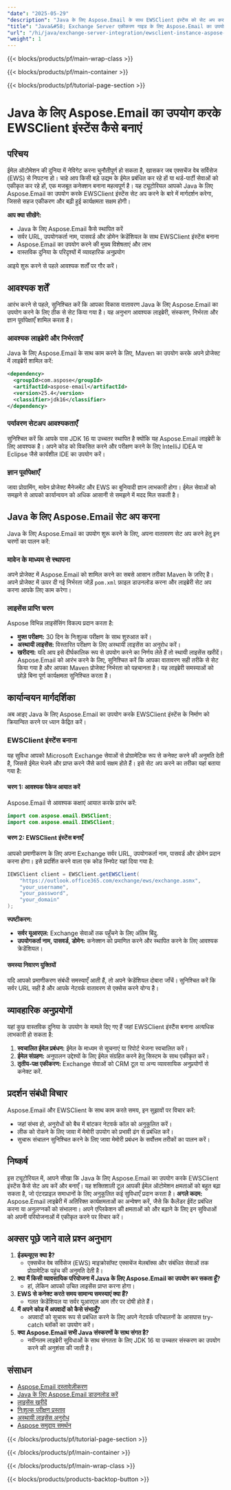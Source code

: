 ```yaml
---
"date": "2025-05-29"
"description": "Java के लिए Aspose.Email के साथ EWSClient इंस्टेंस को सेट अप करना और बनाना सीखें, जिससे निर्बाध Exchange सर्वर एकीकरण और उन्नत ईमेल स्वचालन सक्षम हो सके।"
"title": "Java&#58; Exchange Server एकीकरण गाइड के लिए Aspose.Email का उपयोग करके EWSClient इंस्टेंस कैसे बनाएं"
"url": "/hi/java/exchange-server-integration/ewsclient-instance-aspose-email-java/"
"weight": 1
---
```


{{< blocks/products/pf/main-wrap-class >}}

{{< blocks/products/pf/main-container >}}

{{< blocks/products/pf/tutorial-page-section >}}
# Java के लिए Aspose.Email का उपयोग करके EWSClient इंस्टेंस कैसे बनाएं
## परिचय
ईमेल ऑटोमेशन की दुनिया में नेविगेट करना चुनौतीपूर्ण हो सकता है, खासकर जब एक्सचेंज वेब सर्विसेज (EWS) से निपटना हो। चाहे आप किसी बड़े उद्यम के ईमेल प्रबंधित कर रहे हों या थर्ड-पार्टी सेवाओं को एकीकृत कर रहे हों, एक मजबूत कनेक्शन बनाना महत्वपूर्ण है। यह ट्यूटोरियल आपको Java के लिए Aspose.Email का उपयोग करके EWSClient इंस्टेंस सेट अप करने के बारे में मार्गदर्शन करेगा, जिससे सहज एकीकरण और बढ़ी हुई कार्यक्षमता सक्षम होगी।

**आप क्या सीखेंगे:**
- Java के लिए Aspose.Email कैसे स्थापित करें
- सर्वर URL, उपयोगकर्ता नाम, पासवर्ड और डोमेन क्रेडेंशियल के साथ EWSClient इंस्टेंस बनाना
- Aspose.Email का उपयोग करने की मुख्य विशेषताएं और लाभ
- वास्तविक दुनिया के परिदृश्यों में व्यावहारिक अनुप्रयोग

आइये शुरू करने से पहले आवश्यक शर्तों पर गौर करें।
## आवश्यक शर्तें
आरंभ करने से पहले, सुनिश्चित करें कि आपका विकास वातावरण Java के लिए Aspose.Email का उपयोग करने के लिए ठीक से सेट किया गया है। यह अनुभाग आवश्यक लाइब्रेरी, संस्करण, निर्भरता और ज्ञान पूर्वापेक्षाएँ शामिल करता है।
### आवश्यक लाइब्रेरी और निर्भरताएँ
Java के लिए Aspose.Email के साथ काम करने के लिए, Maven का उपयोग करके अपने प्रोजेक्ट में लाइब्रेरी शामिल करें:
```xml
<dependency>
  <groupId>com.aspose</groupId>
  <artifactId>aspose-email</artifactId>
  <version>25.4</version>
  <classifier>jdk16</classifier>
</dependency>
```
### पर्यावरण सेटअप आवश्यकताएँ
सुनिश्चित करें कि आपके पास JDK 16 या उच्चतर स्थापित है क्योंकि यह Aspose.Email लाइब्रेरी के लिए आवश्यक है। अपने कोड को विकसित करने और परीक्षण करने के लिए IntelliJ IDEA या Eclipse जैसे कार्यशील IDE का उपयोग करें।
### ज्ञान पूर्वापेक्षाएँ
जावा प्रोग्रामिंग, मावेन प्रोजेक्ट मैनेजमेंट और EWS का बुनियादी ज्ञान लाभकारी होगा। ईमेल सेवाओं को समझने से आपको कार्यान्वयन को अधिक आसानी से समझने में मदद मिल सकती है।
## Java के लिए Aspose.Email सेट अप करना
Java के लिए Aspose.Email का उपयोग शुरू करने के लिए, अपना वातावरण सेट अप करने हेतु इन चरणों का पालन करें:
### मावेन के माध्यम से स्थापना
अपने प्रोजेक्ट में Aspose.Email को शामिल करने का सबसे आसान तरीका Maven के ज़रिए है। अपने प्रोजेक्ट में ऊपर दी गई निर्भरता जोड़ें `pom.xml` फ़ाइल डाउनलोड करना और लाइब्रेरी सेट अप करना आपके लिए काम करेगा।
### लाइसेंस प्राप्ति चरण
Aspose विभिन्न लाइसेंसिंग विकल्प प्रदान करता है:
- **मुफ्त परीक्षण:** 30 दिन के निःशुल्क परीक्षण के साथ शुरुआत करें।
- **अस्थायी लाइसेंस:** विस्तारित परीक्षण के लिए अस्थायी लाइसेंस का अनुरोध करें।
- **खरीदना:** यदि आप इसे दीर्घकालिक रूप से उपयोग करने का निर्णय लेते हैं तो स्थायी लाइसेंस खरीदें।
Aspose.Email को आरंभ करने के लिए, सुनिश्चित करें कि आपका वातावरण सही तरीके से सेट किया गया है और आपका Maven प्रोजेक्ट निर्भरता को पहचानता है। यह लाइब्रेरी समस्याओं को छोड़े बिना पूर्ण कार्यक्षमता सुनिश्चित करता है।
## कार्यान्वयन मार्गदर्शिका
अब आइए Java के लिए Aspose.Email का उपयोग करके EWSClient इंस्टेंस के निर्माण को क्रियान्वित करने पर ध्यान केंद्रित करें।
### EWSClient इंस्टेंस बनाना
यह सुविधा आपको Microsoft Exchange सेवाओं से प्रोग्रामेटिक रूप से कनेक्ट करने की अनुमति देती है, जिससे ईमेल भेजने और प्राप्त करने जैसे कार्य सक्षम होते हैं। इसे सेट अप करने का तरीका यहां बताया गया है:
#### चरण 1: आवश्यक पैकेज आयात करें
Aspose.Email से आवश्यक कक्षाएं आयात करके प्रारंभ करें:
```java
import com.aspose.email.EWSClient;
import com.aspose.email.IEWSClient;
```
#### चरण 2: EWSClient इंस्टेंस बनाएँ
आपको प्रमाणीकरण के लिए अपना Exchange सर्वर URL, उपयोगकर्ता नाम, पासवर्ड और डोमेन प्रदान करना होगा। इसे प्रदर्शित करने वाला एक कोड स्निपेट यहां दिया गया है:
```java
IEWSClient client = EWSClient.getEWSClient(
    "https://outlook.office365.com/exchange/ews/exchange.asmx",
    "your_username",
    "your_password",
    "your_domain"
);
```
**स्पष्टीकरण:**
- **सर्वर यूआरएल:** Exchange सेवाओं तक पहुँचने के लिए अंतिम बिंदु.
- **उपयोगकर्ता नाम, पासवर्ड, डोमेन:** कनेक्शन को प्रमाणित करने और स्थापित करने के लिए आवश्यक क्रेडेंशियल।
#### समस्या निवारण युक्तियों
यदि आपको प्रमाणीकरण संबंधी समस्याएँ आती हैं, तो अपने क्रेडेंशियल दोबारा जाँचें। सुनिश्चित करें कि सर्वर URL सही है और आपके नेटवर्क वातावरण से एक्सेस करने योग्य है।
## व्यावहारिक अनुप्रयोगों
यहां कुछ वास्तविक दुनिया के उपयोग के मामले दिए गए हैं जहां EWSClient इंस्टैंस बनाना अत्यधिक लाभकारी हो सकता है:
1. **स्वचालित ईमेल प्रबंधन:** ईमेल के माध्यम से सूचनाएं या रिपोर्ट भेजना स्वचालित करें।
2. **ईमेल संग्रहण:** अनुपालन उद्देश्यों के लिए ईमेल संग्रहित करने हेतु सिस्टम के साथ एकीकृत करें।
3. **तृतीय-पक्ष एकीकरण:** Exchange सेवाओं को CRM टूल या अन्य व्यावसायिक अनुप्रयोगों से कनेक्ट करें.
## प्रदर्शन संबंधी विचार
Aspose.Email और EWSClient के साथ काम करते समय, इन सुझावों पर विचार करें:
- जहां संभव हो, अनुरोधों को बैच में बांटकर नेटवर्क कॉल को अनुकूलित करें।
- लीक को रोकने के लिए जावा में मेमोरी उपयोग को प्रभावी ढंग से प्रबंधित करें।
- सुचारू संचालन सुनिश्चित करने के लिए जावा मेमोरी प्रबंधन के सर्वोत्तम तरीकों का पालन करें।
## निष्कर्ष
इस ट्यूटोरियल में, आपने सीखा कि Java के लिए Aspose.Email का उपयोग करके EWSClient इंस्टेंस कैसे सेट अप करें और बनाएँ। यह शक्तिशाली टूल आपकी ईमेल ऑटोमेशन क्षमताओं को बहुत बढ़ा सकता है, जो एंटरप्राइज़ समाधानों के लिए अनुकूलित कई सुविधाएँ प्रदान करता है।
**अगले कदम:**
Aspose.Email लाइब्रेरी में अतिरिक्त कार्यक्षमताओं का अन्वेषण करें, जैसे कि कैलेंडर ईवेंट प्रबंधित करना या अनुलग्नकों को संभालना। अपने एप्लिकेशन की क्षमताओं को और बढ़ाने के लिए इन सुविधाओं को अपनी परियोजनाओं में एकीकृत करने पर विचार करें।
## अक्सर पूछे जाने वाले प्रश्न अनुभाग
1. **ईडब्ल्यूएस क्या है?**
   - एक्सचेंज वेब सर्विसेज (EWS) माइक्रोसॉफ्ट एक्सचेंज मेलबॉक्स और संबंधित सेवाओं तक प्रोग्रामेटिक पहुंच की अनुमति देती है।
2. **क्या मैं किसी व्यावसायिक परियोजना में Java के लिए Aspose.Email का उपयोग कर सकता हूँ?**
   - हां, लेकिन आपको उचित लाइसेंस प्राप्त करना होगा।
3. **EWS से कनेक्ट करते समय सामान्य समस्याएं क्या हैं?**
   - गलत क्रेडेंशियल या सर्वर यूआरएल आम तौर पर दोषी होते हैं।
4. **मैं अपने कोड में अपवादों को कैसे संभालूँ?**
   - अपवादों को सुचारू रूप से प्रबंधित करने के लिए अपने नेटवर्क परिचालनों के आसपास try-catch ब्लॉकों का उपयोग करें।
5. **क्या Aspose.Email सभी Java संस्करणों के साथ संगत है?**
   - नवीनतम लाइब्रेरी सुविधाओं के साथ संगतता के लिए JDK 16 या उच्चतर संस्करण का उपयोग करने की अनुशंसा की जाती है।
## संसाधन
- [Aspose.Email दस्तावेज़ीकरण](https://reference.aspose.com/email/java/)
- [Java के लिए Aspose.Email डाउनलोड करें](https://releases.aspose.com/email/java/)
- [लाइसेंस खरीदें](https://purchase.aspose.com/buy)
- [निःशुल्क परीक्षण प्रस्ताव](https://releases.aspose.com/email/java/)
- [अस्थायी लाइसेंस अनुरोध](https://purchase.aspose.com/temporary-license/)
- [Aspose समुदाय समर्थन](https://forum.aspose.com/c/email/10)

{{< /blocks/products/pf/tutorial-page-section >}}

{{< /blocks/products/pf/main-container >}}

{{< /blocks/products/pf/main-wrap-class >}}

{{< blocks/products/products-backtop-button >}}